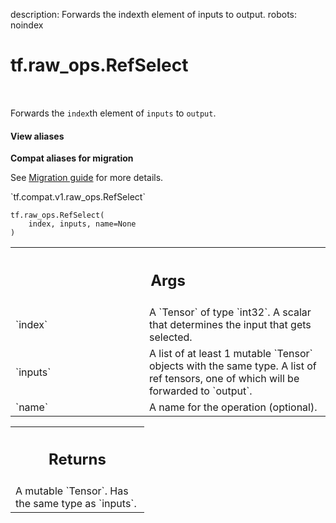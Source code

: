 description: Forwards the indexth element of inputs to output.
robots: noindex

# tf.raw_ops.RefSelect

<!-- Insert buttons and diff -->

<table class="tfo-notebook-buttons tfo-api nocontent" align="left">

</table>



Forwards the `index`th element of `inputs` to `output`.


<section class="expandable">
  <h4 class="showalways">View aliases</h4>
  <p>
<b>Compat aliases for migration</b>
<p>See
<a href="https://www.tensorflow.org/guide/migrate">Migration guide</a> for
more details.</p>
<p>`tf.compat.v1.raw_ops.RefSelect`</p>
</p>
</section>

<pre class="devsite-click-to-copy prettyprint lang-py tfo-signature-link">
<code>tf.raw_ops.RefSelect(
    index, inputs, name=None
)
</code></pre>



<!-- Placeholder for "Used in" -->


<!-- Tabular view -->
 <table class="responsive fixed orange">
<colgroup><col width="214px"><col></colgroup>
<tr><th colspan="2"><h2 class="add-link">Args</h2></th></tr>

<tr>
<td>
`index`<a id="index"></a>
</td>
<td>
A `Tensor` of type `int32`.
A scalar that determines the input that gets selected.
</td>
</tr><tr>
<td>
`inputs`<a id="inputs"></a>
</td>
<td>
A list of at least 1 mutable `Tensor` objects with the same type.
A list of ref tensors, one of which will be forwarded to `output`.
</td>
</tr><tr>
<td>
`name`<a id="name"></a>
</td>
<td>
A name for the operation (optional).
</td>
</tr>
</table>



<!-- Tabular view -->
 <table class="responsive fixed orange">
<colgroup><col width="214px"><col></colgroup>
<tr><th colspan="2"><h2 class="add-link">Returns</h2></th></tr>
<tr class="alt">
<td colspan="2">
A mutable `Tensor`. Has the same type as `inputs`.
</td>
</tr>

</table>

